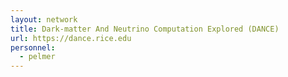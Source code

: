 ```yaml
---
layout: network
title: Dark-matter And Neutrino Computation Explored (DANCE)
url: https://dance.rice.edu
personnel:
  - pelmer
---
```


